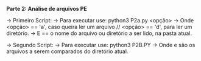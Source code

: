 **Parte 2: Análise de arquivos PE**

-> Primeiro Script:
  -> Para executar use: python3 P2a.py <opção> <nome1>
    -> Onde <opção> == 'a', caso queira ler um arquivo // <opção> == 'd', para ler um diretório.
    -> E <nome1> == o nome do arquivo ou diretório a ser lido, na pasta atual.
 
-> Segundo Script:
  -> Para executar use: python3 P2B.PY <nome1> <nome2>
    -> Onde <nome1> e <nome2> são os arquivos a serem comparados do diretório atual.
